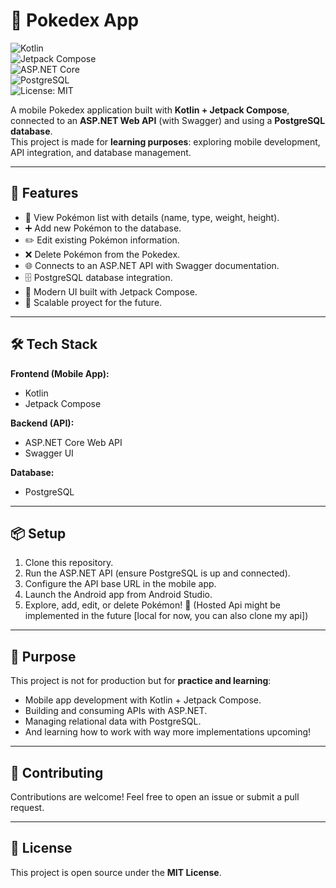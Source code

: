 # 📱 Pokedex App  

![Kotlin](https://img.shields.io/badge/Kotlin-1.9-blue?logo=kotlin)  
![Jetpack Compose](https://img.shields.io/badge/Jetpack%20Compose-UI-orange?logo=android)  
![ASP.NET Core](https://img.shields.io/badge/ASP.NET%20Core-API-5C2D91?logo=dotnet)  
![PostgreSQL](https://img.shields.io/badge/PostgreSQL-DB-336791?logo=postgresql)  
![License: MIT](https://img.shields.io/badge/License-MIT-green.svg)  

A mobile Pokedex application built with **Kotlin + Jetpack Compose**, connected to an **ASP.NET Web API** (with Swagger) and using a **PostgreSQL database**.  
This project is made for **learning purposes**: exploring mobile development, API integration, and database management.  

---

## 🚀 Features
- 📖 View Pokémon list with details (name, type, weight, height).  
- ➕ Add new Pokémon to the database.  
- ✏️ Edit existing Pokémon information.  
- ❌ Delete Pokémon from the Pokedex.  
- 🌐 Connects to an ASP.NET API with Swagger documentation.  
- 🗄️ PostgreSQL database integration.  
- 🎨 Modern UI built with Jetpack Compose.
- 🚀 Scalable proyect for the future.

---

## 🛠️ Tech Stack
**Frontend (Mobile App):**
- Kotlin  
- Jetpack Compose  

**Backend (API):**
- ASP.NET Core Web API  
- Swagger UI  

**Database:**
- PostgreSQL  

---


## 📦 Setup
1. Clone this repository.  
2. Run the ASP.NET API (ensure PostgreSQL is up and connected).  
3. Configure the API base URL in the mobile app.  
4. Launch the Android app from Android Studio.  
5. Explore, add, edit, or delete Pokémon! 🎉  (Hosted Api might be implemented in the future [local for now, you can also clone my api])

---

## 🎯 Purpose
This project is not for production but for **practice and learning**:  
- Mobile app development with Kotlin + Jetpack Compose.  
- Building and consuming APIs with ASP.NET.  
- Managing relational data with PostgreSQL.
- And learning how to work with way more implementations upcoming!

---

## 🤝 Contributing
Contributions are welcome! Feel free to open an issue or submit a pull request.  

---

## 📜 License
This project is open source under the **MIT License**.  
